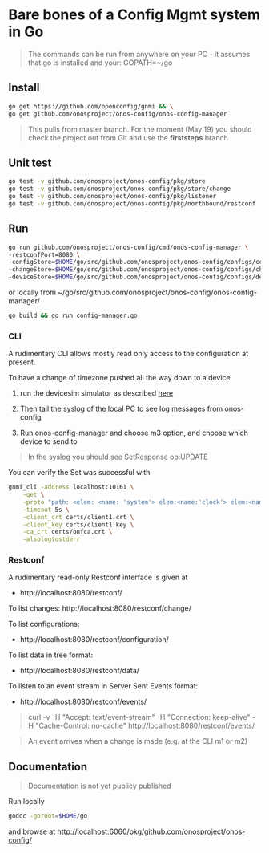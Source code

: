 # Bare bones of a Config Mgmt system in Go

> The commands can be run from anywhere on your PC - it assumes that go is installed
> and your:
> GOPATH=~/go

## Install
```bash
go get https://github.com/openconfig/gnmi && \
go get github.com/onosproject/onos-config/onos-config-manager
```
> This pulls from master branch.
> For the moment (May 19) you should check the project out from Git and use the
> __firststeps__ branch

## Unit test
```bash
go test -v github.com/onosproject/onos-config/pkg/store
go test -v github.com/onosproject/onos-config/pkg/store/change
go test -v github.com/onosproject/onos-config/pkg/listener
go test -v github.com/onosproject/onos-config/pkg/northbound/restconf
```

## Run
```bash
go run github.com/onosproject/onos-config/cmd/onos-config-manager \
-restconfPort=8080 \
-configStore=$HOME/go/src/github.com/onosproject/onos-config/configs/configStore-sample.json \
-changeStore=$HOME/go/src/github.com/onosproject/onos-config/configs/changeStore-sample.json \
-deviceStore=$HOME/go/src/github.com/onosproject/onos-config/configs/deviceStore-sample.json

```

or locally from ~/go/src/github.com/onosproject/onos-config/onos-config-manager/
```bash
go build && go run config-manager.go
```

### CLI
A rudimentary CLI allows mostly read only access to the configuration at present.

To have a change of timezone pushed all the way down to a device

1) run the devicesim simulator as described [here](tools/test/devicesim/README.md)

2) Then tail the syslog of the local PC to see log messages from onos-config

3) Run onos-config-manager and choose m3 option, and choose which device to send to

> In the syslog you should see SetResponse op:UPDATE

You can verify the Set was successful with
```bash
gnmi_cli -address localhost:10161 \
    -get \
    -proto "path: <elem: <name: 'system'> elem:<name:'clock'> elem:<name:'config'> elem: <name: 'timezone-name'>>" \
    -timeout 5s \
    -client_crt certs/client1.crt \
    -client_key certs/client1.key \
    -ca_crt certs/onfca.crt \
    -alsologtostderr
```

### Restconf
A rudimentary read-only Restconf interface is given at 
* http://localhost:8080/restconf/

To list changes:
http://localhost:8080/restconf/change/

To list configurations:
* http://localhost:8080/restconf/configuration/

To list data in tree format:
* http://localhost:8080/restconf/data/

To listen to an event stream in Server Sent Events format:
* http://localhost:8080/restconf/events/
> curl -v -H "Accept: text/event-stream" -H "Connection: keep-alive" -H "Cache-Control: no-cache" http://localhost:8080/restconf/events/

> An event arrives when a change is made (e.g. at the CLI m1 or m2)



## Documentation
> Documentation is not yet publicy published

Run locally
```bash
godoc -goroot=$HOME/go
``` 

and browse at [http://localhost:6060/pkg/github.com/onosproject/onos-config/](http://localhost:6060/pkg/github.com/onosproject/onos-config/)

